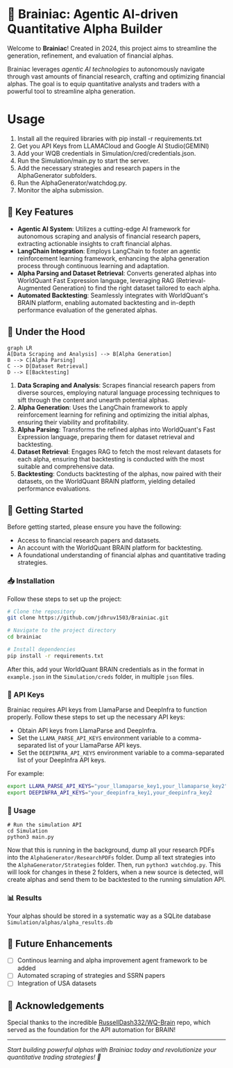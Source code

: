 # 🧠 Brainiac: Agentic AI-driven Quantitative Alpha Builder

Welcome to **Brainiac**! Created in 2024, this project aims to streamline the generation, refinement, and evaluation of financial alphas.

Brainiac leverages _agentic AI technologies_ to autonomously navigate through vast amounts of financial research, crafting and optimizing financial alphas. The goal is to equip quantitative analysts and traders with a powerful tool to streamline alpha generation.


# Usage

1. Install all the required libraries with pip install -r requirements.txt
2. Get you API Keys from LLAMACloud and Google AI Studio(GEMINI)
3. Add your WQB credentials in Simulation/cred/credentials.json.
4. Run the Simulation/main.py to start the server.
5. Add the necessary strategies and research papers in the AlphaGenerator subfolders.
6. Run the AlphaGenerator/watchdog.py.
7. Monitor the alpha submission.





## 🌟 Key Features

- **Agentic AI System**: Utilizes a cutting-edge AI framework for autonomous scraping and analysis of financial research papers, extracting actionable insights to craft financial alphas.
- **LangChain Integration**: Employs LangChain to foster an agentic reinforcement learning framework, enhancing the alpha generation process through continuous learning and adaptation.
- **Alpha Parsing and Dataset Retrieval**: Converts generated alphas into WorldQuant Fast Expression language, leveraging RAG (Retrieval-Augmented Generation) to find the right dataset tailored to each alpha.
- **Automated Backtesting**: Seamlessly integrates with WorldQuant's BRAIN platform, enabling automated backtesting and in-depth performance evaluation of the generated alphas.

## 🔧 Under the Hood

```mermaid
graph LR
A[Data Scraping and Analysis] --> B[Alpha Generation]
B --> C[Alpha Parsing]
C --> D[Dataset Retrieval]
D --> E[Backtesting]
```

1. **Data Scraping and Analysis**: Scrapes financial research papers from diverse sources, employing natural language processing techniques to sift through the content and unearth potential alphas.
2. **Alpha Generation**: Uses the LangChain framework to apply reinforcement learning for refining and optimizing the initial alphas, ensuring their viability and profitability.
3. **Alpha Parsing**: Transforms the refined alphas into WorldQuant's Fast Expression language, preparing them for dataset retrieval and backtesting.
4. **Dataset Retrieval**: Engages RAG to fetch the most relevant datasets for each alpha, ensuring that backtesting is conducted with the most suitable and comprehensive data.
5. **Backtesting**: Conducts backtesting of the alphas, now paired with their datasets, on the WorldQuant BRAIN platform, yielding detailed performance evaluations.

## 🚀 Getting Started

Before getting started, please ensure you have the following:

- Access to financial research papers and datasets.
- An account with the WorldQuant BRAIN platform for backtesting.
- A foundational understanding of financial alphas and quantitative trading strategies.

### 📥 Installation

Follow these steps to set up the project:

```bash
# Clone the repository
git clone https://github.com/jdhruv1503/Brainiac.git

# Navigate to the project directory
cd brainiac

# Install dependencies
pip install -r requirements.txt
```

After this, add your WorldQuant BRAIN credentials as in the format in `example.json` in the `Simulation/creds` folder, in multiple `json` files.

### 🔑 API Keys

Brainiac requires API keys from LlamaParse and DeepInfra to function properly. Follow these steps to set up the necessary API keys:

- Obtain API keys from LlamaParse and DeepInfra.
- Set the `LLAMA_PARSE_API_KEYS` environment variable to a comma-separated list of your LlamaParse API keys.
- Set the `DEEPINFRA_API_KEYS` environment variable to a comma-separated list of your DeepInfra API keys.
  
For example:

```bash
export LLAMA_PARSE_API_KEYS="your_llamaparse_key1,your_llamaparse_key2"
export DEEPINFRA_API_KEYS="your_deepinfra_key1,your_deepinfra_key2
```

### 🎯 Usage

```
# Run the simulation API
cd Simulation
python3 main.py
```

Now that this is running in the background, dump all your research PDFs into the `AlphaGenerator/ResearchPDFs` folder. Dump all text strategies into the `AlphaGenerator/Strategies` folder. Then, run `python3 watchdog.py`. This will look for changes in these 2 folders, when a new source is detected, will create alphas and send them to be backtested to the running simulation API.




### 📊 Results

Your alphas should be stored in a systematic way as a SQLite database `Simulation/alphas/alpha_results.db`

## 🔮 Future Enhancements

- [ ] Continous learning and alpha improvement agent framework to be added
- [ ] Automated scraping of strategies and SSRN papers
- [ ] Integration of USA datasets

## 🙏 Acknowledgements

Special thanks to the incredible [RussellDash332/WQ-Brain](https://github.com/RussellDash332/WQ-Brain) repo, which served as the foundation for the API automation for BRAIN!


---
_Start building powerful alphas with Brainiac today and revolutionize your quantitative trading strategies! 🚀_